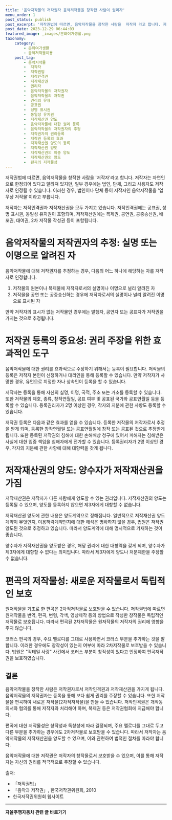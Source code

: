 ```yaml
---
title: '음악저작물의 저작권자 음악저작물을 창작한 사람이 권리자'
menu_order: 1
post_status: publish
post_excerpt: '저작권법에 따르면, 음악저작물을 창작한 사람을  저작자 라고 합니다. 저작자는 자연인으로 한정되어 있다고 알려져 있지만, 일부 경우에는 법인, 단체, 그리고 사용자도 저작자로 인정될 수 있습니다. 이러한 경우, 법인이나 단체 등이 저작자인 음악저작물을  업무상 저작물 이라고 부릅니다.'
post_date: 2023-12-29 06:44:03
featured_image: _images/문화여가생활.png
taxonomy:
    category:
        - 문화여가생활
        - 음악저작물이용
    post_tag:
        - 음악저작물
        -  저작자
        -  저작권법
        -  저작인격권
        -  저작재산권
        -  권리자
        -  음악저작물의 저작권자
        -  음악저작물의 저작권
        -  권리의 유형
        -  공표권
        -  성명 표시권
        -  동일성 유지권
        -  저작재산권 양도
        -  음악저작물에 대한 권리 등록
        -  음악저작물의 저작권자의 추정
        -  저작권자의 권리등록
        -  저작권 등록의 효과
        -  저작재산권 양도의 등록
        -  저작재산권 양도
        -  저작재산권의 이중 양도
        -  저작재산권의 양도
        -  편곡의 저작물성
---
```



저작권법에 따르면, 음악저작물을 창작한 사람을 '저작자'라고 합니다. 저작자는 자연인으로 한정되어 있다고 알려져 있지만, 일부 경우에는 법인, 단체, 그리고 사용자도 저작자로 인정될 수 있습니다. 이러한 경우, 법인이나 단체 등이 저작자인 음악저작물을 '업무상 저작물'이라고 부릅니다.

저작자는 저작인격권과 저작재산권을 모두 가지고 있습니다. 저작인격권에는 공표권, 성명 표시권, 동일성 유지권이 포함되며, 저작재산권에는 복제권, 공연권, 공중송신권, 배포권, 대여권, 2차 저작물 작성권 등이 포함됩니다.

# 음악저작물의 저작권자의 추정: 실명 또는 이명으로 알려진 자

음악저작물에 대해 저작권자를 추정하는 경우, 다음의 어느 하나에 해당하는 자를 저작자로 인정합니다.

1. 저작물의 원본이나 복제물에 저작자로서의 실명이나 이명으로 널리 알려진 자
2. 저작물을 공연 또는 공중송신하는 경우에 저작자로서의 실명이나 널리 알려진 이명으로 표시된 자

만약 저작자의 표시가 없는 저작물인 경우에는 발행자, 공연자 또는 공표자가 저작권을 가지는 것으로 추정됩니다.

# 저작권 등록의 중요성: 권리 주장을 위한 효과적인 도구

음악저작물에 대한 권리를 효과적으로 주장하기 위해서는 등록이 필요합니다. 저작물의 등록은 저작자 본인이 신청하거나 대리인을 통해 등록할 수 있습니다. 만약 저작자가 사망한 경우, 유언으로 지정한 자나 상속인이 등록을 할 수 있습니다.

저작자는 등록을 통해 자신의 실명, 이명, 국적, 주소 또는 거소를 등록할 수 있습니다. 또한 저작물의 제호, 종류, 창작연월일, 공표 여부 및 공표된 국가와 공표연월일 등을 등록할 수 있습니다. 등록권리자가 2명 이상인 경우, 각자의 지분에 관한 사항도 등록할 수 있습니다.

저작권 등록은 다음과 같은 효과를 얻을 수 있습니다. 등록한 저작물의 저작자로서 추정을 받게 되며, 등록한 창작연월일 또는 공표연월일에 창작 또는 공표된 것으로 추정받게 됩니다. 또한 등록된 저작권의 침해에 대한 손해배상 청구에 있어서 피해자는 침해받은 사실에 대한 입증 책임을 침해자에게 전가할 수 있습니다. 등록권리자가 2명 이상인 경우, 각자의 지분에 관한 사항에 대해 대항력을 갖게 됩니다.

# 저작재산권의 양도: 양수자가 저작재산권을 가짐

저작재산권은 저작자가 다른 사람에게 양도할 수 있는 권리입니다. 저작재산권의 양도는 등록될 수 있으며, 양도를 등록하지 않으면 제3자에게 대항할 수 없습니다.

저작재산권 양도에 관한 내용은 양도계약으로 정해집니다. 일반적으로 저작재산권 양도계약이 무엇인지, 이용허락계약인지에 대한 해석은 명확하지 않을 경우, 법원은 저작권 양도된 것으로 추정하고 있습니다. 따라서 양도계약에 대해 명시적으로 기재하는 것이 좋습니다.

양수자가 저작재산권을 양도받은 경우, 해당 권리에 대한 대항력을 갖게 되며, 양수자가 제3자에게 대항할 수 없다는 의미입니다. 따라서 제3자에게 양도나 처분제한을 주장할 수 없습니다.

# 편곡의 저작물성: 새로운 저작물로서 독립적인 보호

원저작물을 기초로 한 편곡은 2차적저작물로 보호받을 수 있습니다. 저작권법에 따르면 원저작물을 번역, 편곡, 변형, 각색, 영상제작 등의 방법으로 작성한 창작물은 독립적인 저작물로 보호됩니다. 따라서 편곡된 2차저작물은 원저작물의 저작자의 권리에 영향을 주지 않습니다.

코러스 편곡의 경우, 주요 멜로디를 그대로 사용하면서 코러스 부분을 추가하는 것을 말합니다. 이러한 경우에도 창작성이 있는지 여부에 따라 2차저작물로 보호받을 수 있습니다. 법원은 "칵테일 사랑" 사건에서 코러스 부분이 창작성이 있다고 인정하여 편곡저작권을 보호하였습니다.

## 결론


음악저작물을 창작한 사람은 저작권자로서 저작인격권과 저작재산권을 가지게 됩니다. 음악저작물의 저작권자는 등록을 통해 보다 쉽게 권리를 주장할 수 있습니다. 또한 저작물을 편곡하여 새로운 저작물(2차적저작물)을 만들 수 있습니다. 저작인격권은 개작동의서와 협의를 통해 저작자와 처리해야 하며, 복제권 등은 저작권협회에 지급해야 합니다.

편곡에 대한 저작물성은 창작성과 독창성에 따라 결정되며, 주요 멜로디를 그대로 두고 다른 부분을 추가하는 경우에도 2차저작물로 보호받을 수 있습니다. 따라서 저작자는 음악저작물의 저작재산권을 양도할 수 있으며, 이와 관련하여 법적인 절차를 따라야 합니다.

음악저작물에 대한 저작권은 저작자의 창작물로서 보호받을 수 있으며, 이를 통해 저작자는 자신의 권리를 적극적으로 주장할 수 있습니다.

출처:
- 「저작권법」
- 「음악과 저작권」, 한국저작권위원회, 2010
- 한국저작권위원회 웹사이트
<!-- wp:separator -->
<hr class="wp-block-separator has-alpha-channel-opacity"/>
<!-- /wp:separator -->

<!-- wp:group {"backgroundColor":"base","layout":{"type":"constrained"}} -->
<div class="wp-block-group has-base-background-color has-background"><!-- wp:paragraph {"align":"center","fontSize":"medium"} -->
<p class="has-text-align-center has-large-font-size"><strong>자율주행자동차 관련 글 바로가기</strong></p>
<!-- /wp:paragraph -->


<!-- wp:latest-posts
{"categories":[{"id":2136,"count":19,"description":"","link":"https://uknowlaw.com/category/%ec%9e%90%ec%9c%a8%ec%a3%bc%ed%96%89%ec%9e%90%eb%8f%99%ec%b0%a8/","name":"자율주행자동차","slug":"자율주행자동차","taxonomy":"category","parent":0,"meta":[],"_links":{"self":[{"href":"https://uknowlaw.com/wp-json/wp/v2/categories/2136"}],"collection":[{"href":"https://uknowlaw.com/wp-json/wp/v2/categories"}],"about":[{"href":"https://uknowlaw.com/wp-json/wp/v2/taxonomies/category"}],"wp:post_type":[{"href":"https://uknowlaw.com/wp-json/wp/v2/posts?categories=2136"}],"curies":[{"name":"wp","href":"https://api.w.org/{rel}","templated":true}]}}],"postsToShow":100,"excerptLength":28,"postLayout":"grid","columns":2,"featuredImageAlign":"left","featuredImageSizeSlug":"large","fontSize":"small"} /--></div>
<!-- /wp:group -->